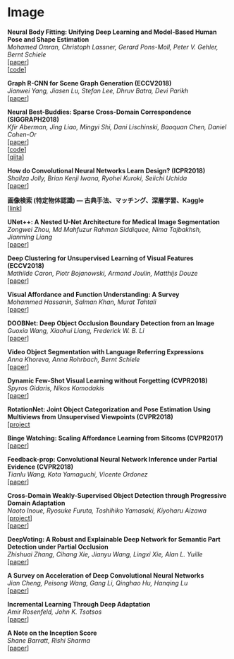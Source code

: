 # Image
**Neural Body Fitting: Unifying Deep Learning and Model-Based Human Pose and Shape Estimation**  
*Mohamed Omran, Christoph Lassner, Gerard Pons-Moll, Peter V. Gehler, Bernt Schiele*  
[[paper](https://arxiv.org/abs/1808.05942)]  
[[code](https://github.com/mohomran/neural_body_fitting)]  

**Graph R-CNN for Scene Graph Generation (ECCV2018)**  
*Jianwei Yang, Jiasen Lu, Stefan Lee, Dhruv Batra, Devi Parikh*  
[[paper](https://arxiv.org/abs/1808.00191)]  

**Neural Best-Buddies: Sparse Cross-Domain Correspondence (SIGGRAPH2018)**  
*Kfir Aberman, Jing Liao, Mingyi Shi, Dani Lischinski, Baoquan Chen, Daniel Cohen-Or*  
[[paper](https://arxiv.org/abs/1805.04140)]  
[[code](https://github.com/kfiraberman/neural_best_buddies)]  
[[qiita](https://qiita.com/no_more_syakai/items/bc078011913c8cd616a0)]  

**How do Convolutional Neural Networks Learn Design? (ICPR2018)**    
*Shailza Jolly, Brian Kenji Iwana, Ryohei Kuroki, Seiichi Uchida*  
[[paper](https://arxiv.org/abs/1808.08402)]  

**画像検索 (特定物体認識) — 古典手法、マッチング、深層学習、Kaggle**  
[[link](https://speakerdeck.com/smly/hua-xiang-jian-suo-te-ding-wu-ti-ren-shi-gu-dian-shou-fa-matutingu-shen-ceng-xue-xi-kaggle)]  

**UNet++: A Nested U-Net Architecture for Medical Image Segmentation**  
*Zongwei Zhou, Md Mahfuzur Rahman Siddiquee, Nima Tajbakhsh, Jianming Liang*  
[[paper](https://arxiv.org/abs/1807.10165)]  

**Deep Clustering for Unsupervised Learning of Visual Features (ECCV2018)**  
*Mathilde Caron, Piotr Bojanowski, Armand Joulin, Matthijs Douze*  
[[paper](https://arxiv.org/abs/1807.05520)]  

**Visual Affordance and Function Understanding: A Survey**  
*Mohammed Hassanin, Salman Khan, Murat Tahtali*  
[[paper](https://arxiv.org/abs/1807.06775v1)]  

**DOOBNet: Deep Object Occlusion Boundary Detection from an Image**  
*Guoxia Wang, Xiaohui Liang, Frederick W. B. Li*  
[[paper](https://arxiv.org/abs/1806.03772)]  

**Video Object Segmentation with Language Referring Expressions**  
*Anna Khoreva, Anna Rohrbach, Bernt Schiele*  
[[paper](https://arxiv.org/abs/1803.08006v2)]  

**Dynamic Few-Shot Visual Learning without Forgetting (CVPR2018)**  
*Spyros Gidaris, Nikos Komodakis*  
[[paper](https://arxiv.org/abs/1804.09458v1)]  

**RotationNet: Joint Object Categorization and Pose Estimation Using Multiviews from Unsupervised Viewpoints (CVPR2018)**  
[[project](https://kanezaki.github.io/rotationnet/)

**Binge Watching: Scaling Affordance Learning from Sitcoms (CVPR2017)**  
[[paper](http://www.cs.cmu.edu/~xiaolonw/affordance.html)]  

**Feedback-prop: Convolutional Neural Network Inference under Partial Evidence (CVPR2018)**  
*Tianlu Wang, Kota Yamaguchi, Vicente Ordonez*  
[[paper](https://arxiv.org/abs/1710.08049)]  

**Cross-Domain Weakly-Supervised Object Detection through Progressive Domain Adaptation**  
*Naoto Inoue, Ryosuke Furuta, Toshihiko Yamasaki, Kiyoharu Aizawa*  
[[project](https://naoto0804.github.io/cross_domain_detection/)]  
[[paper](https://arxiv.org/abs/1803.11365)]  

**DeepVoting: A Robust and Explainable Deep Network for Semantic Part Detection under Partial Occlusion**  
*Zhishuai Zhang, Cihang Xie, Jianyu Wang, Lingxi Xie, Alan L. Yuille*  
[[paper](https://arxiv.org/abs/1709.04577)]  

**A Survey on Acceleration of Deep Convolutional Neural Networks**  
*Jian Cheng, Peisong Wang, Gang Li, Qinghao Hu, Hanqing Lu*  
[[paper](https://arxiv.org/abs/1802.00939)]  

**Incremental Learning Through Deep Adaptation**  
*Amir Rosenfeld, John K. Tsotsos*  
[[paper](https://arxiv.org/abs/1705.04228)]  

**A Note on the Inception Score**  
*Shane Barratt, Rishi Sharma*  
[[paper](https://arxiv.org/abs/1801.01973)]  
